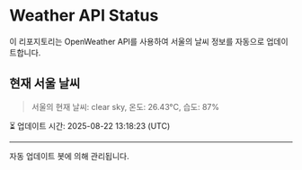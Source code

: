 
# Weather API Status

이 리포지토리는 OpenWeather API를 사용하여 서울의 날씨 정보를 자동으로 업데이트합니다.

## 현재 서울 날씨
> 서울의 현재 날씨: clear sky, 온도: 26.43°C, 습도: 87%

⏳ 업데이트 시간: 2025-08-22 13:18:23 (UTC)

---
자동 업데이트 봇에 의해 관리됩니다.
